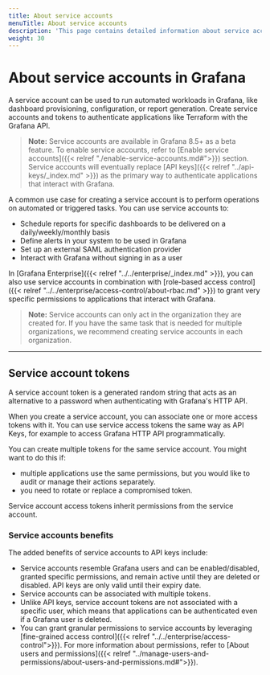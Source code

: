 ```yaml
---
title: About service accounts
menuTitle: About service accounts
description: 'This page contains detailed information about service accounts in Grafana'
weight: 30
---
```


# About service accounts in Grafana

A service account can be used to run automated workloads in Grafana, like dashboard provisioning, configuration, or report generation. Create service accounts and tokens to authenticate applications like Terraform with the Grafana API.

> **Note:** Service accounts are available in Grafana 8.5+ as a beta feature. To enable service accounts, refer to [Enable service accounts]({{< relref "./enable-service-accounts.md#">}}) section. Service accounts will eventually replace [API keys]({{< relref "../api-keys/_index.md" >}}) as the primary way to authenticate applications that interact with Grafana.

A common use case for creating a service account is to perform operations on automated or triggered tasks. You can use service accounts to:

- Schedule reports for specific dashboards to be delivered on a daily/weekly/monthly basis
- Define alerts in your system to be used in Grafana
- Set up an external SAML authentication provider
- Interact with Grafana without signing in as a user

In [Grafana Enterprise]({{< relref "../../enterprise/_index.md" >}}), you can also use service accounts in combination with [role-based access control]({{< relref "../../enterprise/access-control/about-rbac.md" >}}) to grant very specific permissions to applications that interact with Grafana.

> **Note:** Service accounts can only act in the organization they are created for. If you have the same task that is needed for multiple organizations, we recommend creating service accounts in each organization.

---

## Service account tokens

A service account token is a generated random string that acts as an alternative to a password when authenticating with Grafana's HTTP API.

When you create a service account, you can associate one or more access tokens with it. You can use service access tokens the same way as API Keys, for example to access Grafana HTTP API programmatically.

You can create multiple tokens for the same service account. You might want to do this if:

- multiple applications use the same permissions, but you would like to audit or manage their actions separately.
- you need to rotate or replace a compromised token.

Service account access tokens inherit permissions from the service account.

### Service accounts benefits

The added benefits of service accounts to API keys include:

- Service accounts resemble Grafana users and can be enabled/disabled, granted specific permissions, and remain active until they are deleted or disabled. API keys are only valid until their expiry date.
- Service accounts can be associated with multiple tokens.
- Unlike API keys, service account tokens are not associated with a specific user, which means that applications can be authenticated even if a Grafana user is deleted.
- You can grant granular permissions to service accounts by leveraging [fine-grained access control]({{< relref "../../enterprise/access-control">}}). For more information about permissions, refer to [About users and permissions]({{< relref "../manage-users-and-permissions/about-users-and-permissions.md#">}}).
